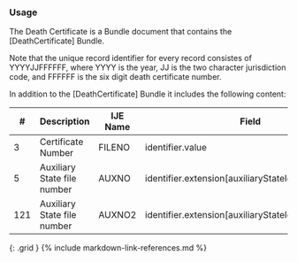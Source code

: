 ### Usage
The Death Certificate is a Bundle document that contains the [DeathCertificate] Bundle.

Note that the unique record identifier for every record consistes of YYYYJJFFFFFF, where YYYY is the year, JJ is the two character jurisdiction code, and FFFFFF is the six digit death certificate number.

In addition to  the [DeathCertificate] Bundle it includes the following content:

| **#** |  **Description**   |  **IJE Name**   |  **Field**  |  **Type**  | **Value Set**  |
| ---------| ------------- | ------------ | -------------- | -------- | -------- |
| 3 | Certificate Number | FILENO| identifier.value | string(6) |  | 
| 5 | Auxiliary State file number | AUXNO| identifier.extension[auxiliaryStateIdentifier1].value | string(12) |  | 
| 121 | Auxiliary State file number | AUXNO2| identifier.extension[auxiliaryStateIdentifier2].value | string(12) |  | 
{: .grid }
{% include markdown-link-references.md %}
